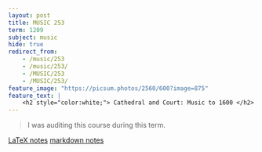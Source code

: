 ```yaml
---
layout: post
title: MUSIC 253
term: 1209
subject: music
hide: true
redirect_from:
    - /music/253
    - /music/253/
    - /MUSIC/253
    - /MUSIC/253/
feature_image: "https://picsum.photos/2560/600?image=875"
feature_text: |
    <h2 style="color:white;"> Cathedral and Court: Music to 1600 </h2>
---
```


 > I was auditing this course during this term.

[LaTeX notes](/pdfs/1209/music253.pdf)  [markdown notes](/md/1209/music253/)
